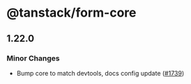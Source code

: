 # @tanstack/form-core

## 1.22.0

### Minor Changes

- Bump core to match devtools, docs config update ([#1739](https://github.com/TanStack/form/pull/1739))
